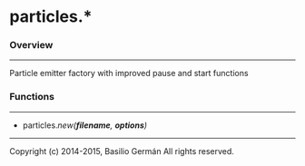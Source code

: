 # particles.*
### Overview
---
Particle emitter factory with improved pause and start functions
### Functions
---

- particles.*new(**filename**, **options**)*
---
Copyright (c) 2014-2015, Basilio Germán
All rights reserved.
